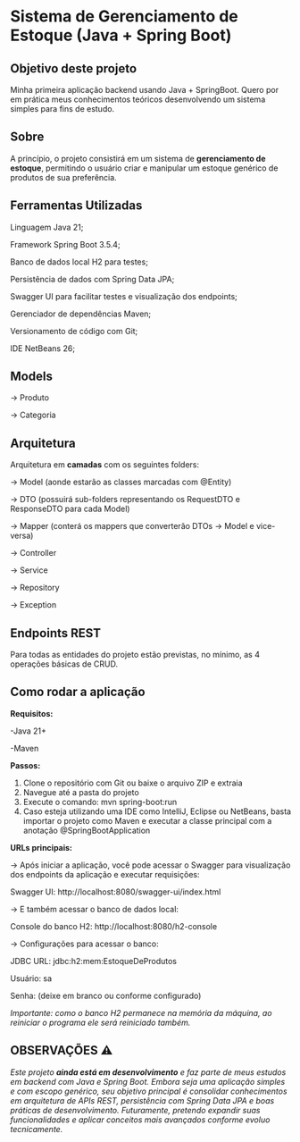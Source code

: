 # Sistema de Gerenciamento de Estoque (Java + Spring Boot)


## Objetivo deste projeto

Minha primeira aplicação backend usando Java + SpringBoot. Quero por em prática meus conhecimentos teóricos desenvolvendo um sistema simples para fins de estudo.


## Sobre

A princípio, o projeto consistirá em um sistema de **gerenciamento de estoque**, permitindo o usuário criar e manipular um estoque genérico de produtos de sua preferência.


 ## Ferramentas Utilizadas

Linguagem Java 21;

Framework Spring Boot 3.5.4;

Banco de dados local H2 para testes;

Persistência de dados com Spring Data JPA;

Swagger UI para facilitar testes e visualização dos endpoints;

Gerenciador de dependências Maven;

Versionamento de código com Git;

IDE NetBeans 26;


## Models

→ Produto

→ Categoria


 ## Arquitetura

Arquitetura em **camadas** com os seguintes folders:

→ Model (aonde estarão as classes marcadas com @Entity)

→ DTO (possuirá sub-folders representando os RequestDTO e ResponseDTO para cada Model) 

→ Mapper (conterá os mappers que converterão DTOs → Model e vice-versa)

→ Controller

→ Service

→ Repository

→ Exception


## Endpoints REST

Para todas as entidades do projeto estão previstas, no mínimo, as 4 operações básicas de CRUD.

## Como rodar a aplicação

**Requisitos:**

-Java 21+

-Maven

**Passos:**

1. Clone o repositório com Git ou baixe o arquivo ZIP e extraia
2. Navegue até a pasta do projeto
3. Execute o comando: mvn spring-boot:run
4. Caso esteja utilizando uma IDE como IntelliJ, Eclipse ou NetBeans, basta importar o projeto como Maven e executar a classe principal com a anotação @SpringBootApplication

**URLs principais:**

→ Após iniciar a aplicação, você pode acessar o Swagger para visualização dos endpoints da aplicação e executar requisições:

Swagger UI: http://localhost:8080/swagger-ui/index.html

→ E também acessar o banco de dados local:

Console do banco H2: http://localhost:8080/h2-console

→ Configurações para acessar o banco:

JDBC URL: jdbc:h2:mem:EstoqueDeProdutos

Usuário: sa

Senha: (deixe em branco ou conforme configurado)

*Importante: como o banco H2 permanece na memória da máquina, ao reiniciar o programa ele será reiniciado também.*

## OBSERVAÇÕES ⚠️

*Este projeto **ainda está em desenvolvimento** e faz parte de meus estudos em backend com Java e Spring Boot. Embora seja uma aplicação simples e com escopo genérico, seu objetivo principal é consolidar conhecimentos em arquitetura de APIs REST, persistência com Spring Data JPA e boas práticas de desenvolvimento. Futuramente, pretendo expandir suas funcionalidades e aplicar conceitos mais avançados conforme evoluo tecnicamente.*

